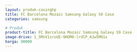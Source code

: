 ```yaml
---
layout: produk-casinghp
title: FC Barcelona Mozaic Samsung Galaxy S9 Case
categories: samsung

# Produk
product-title: FC Barcelona Mozaic Samsung Galaxy S9 Case
image-drive: 1_5MnV1sroUE-9HOM0-lrdlP_AJw5M91x
harga: 90000
---
```

